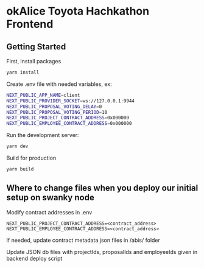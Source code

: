 # okAlice Toyota Hachkathon Frontend

## Getting Started

First, install packages

```bash
yarn install
```

Create .env file with needed variables, ex:

```bash
NEXT_PUBLIC_APP_NAME=client
NEXT_PUBLIC_PROVIDER_SOCKET=ws://127.0.0.1:9944
NEXT_PUBLIC_PROPOSAL_VOTING_DELAY=0
NEXT_PUBLIC_PROPOSAL_VOTING_PERIOD=10
NEXT_PUBLIC_PROJECT_CONTRACT_ADDRESS=0x000000
NEXT_PUBLIC_EMPLOYEE_CONTRACT_ADDRESS=0x000000
```

Run the development server:

```bash
yarn dev
```

Build for production

```bash
yarn build
```

## Where to change files when you deploy our initial setup on swanky node

Modify contract addresses in .env

```
NEXT_PUBLIC_PROJECT_CONTRACT_ADDRESS=<contract_address>
NEXT_PUBLIC_EMPLOYEE_CONTRACT_ADDRESS=<contract_address>
```

If needed, update contract metadata json files in /abis/ folder

Update JSON db files with projectIds, proposalIds and employeeIds given in backend deploy script
